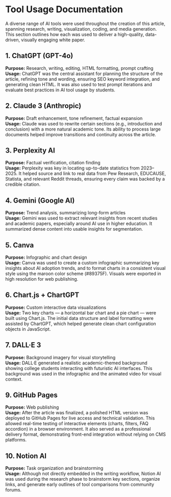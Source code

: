 # Tool Usage Documentation

A diverse range of AI tools were used throughout the creation of this article, spanning research, writing, visualization, coding, and media generation. This section outlines how each was used to deliver a high-quality, data-driven, visually engaging white paper.

## 1. ChatGPT (GPT-4o)
**Purpose:** Research, writing, editing, HTML formatting, prompt crafting  
**Usage:** ChatGPT was the central assistant for planning the structure of the article, refining tone and wording, ensuring SEO keyword integration, and generating clean HTML. It was also used to test prompt iterations and evaluate best practices in AI tool usage by students.

## 2. Claude 3 (Anthropic)
**Purpose:** Draft enhancement, tone refinement, factual expansion  
**Usage:** Claude was used to rewrite certain sections (e.g., introduction and conclusion) with a more natural academic tone. Its ability to process large documents helped improve transitions and continuity across the article.

## 3. Perplexity AI
**Purpose:** Factual verification, citation finding  
**Usage:** Perplexity was key in locating up-to-date statistics from 2023–2025. It helped source and link to real data from Pew Research, EDUCAUSE, Statista, and relevant Reddit threads, ensuring every claim was backed by a credible citation.

## 4. Gemini (Google AI)
**Purpose:** Trend analysis, summarizing long-form articles  
**Usage:** Gemini was used to extract relevant insights from recent studies and academic papers, especially around AI use in higher education. It summarized dense content into usable insights for segmentation.

## 5. Canva
**Purpose:** Infographic and chart design  
**Usage:** Canva was used to create a custom infographic summarizing key insights about AI adoption trends, and to format charts in a consistent visual style using the maroon color scheme (#89375F). Visuals were exported in high resolution for web publishing.

## 6. Chart.js + ChartGPT
**Purpose:** Custom interactive data visualizations  
**Usage:** Two key charts — a horizontal bar chart and a pie chart — were built using Chart.js. The initial data structure and label formatting were assisted by ChartGPT, which helped generate clean chart configuration objects in JavaScript.

## 7. DALL·E 3
**Purpose:** Background imagery for visual storytelling  
**Usage:** DALL·E generated a realistic academic-themed background showing college students interacting with futuristic AI interfaces. This background was used in the infographic and the animated video for visual context.

## 9. GitHub Pages
**Purpose:** Web publishing  
**Usage:** After the article was finalized, a polished HTML version was deployed to GitHub Pages for live access and technical validation. This allowed real-time testing of interactive elements (charts, filters, FAQ accordion) in a browser environment. It also served as a professional delivery format, demonstrating front-end integration without relying on CMS platforms.

## 10. Notion AI
**Purpose:** Task organization and brainstorming  
**Usage:** Although not directly embedded in the writing workflow, Notion AI was used during the research phase to brainstorm key sections, organize links, and generate early outlines of tool comparisons from community forums.

